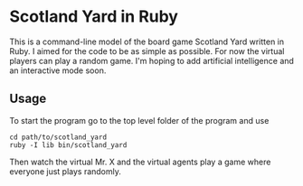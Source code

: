 # Scotland Yard in Ruby

This is a command-line model of the board game Scotland Yard written in Ruby. I aimed for the code to be as simple as possible. For now the virtual players can play a random game. I'm hoping to add artificial intelligence and an interactive mode soon.

## Usage

To start the program go to the top level folder of the program and use
	
	cd path/to/scotland_yard
	ruby -I lib bin/scotland_yard

Then watch the virtual Mr. X and the virtual agents play a game where everyone just plays randomly.